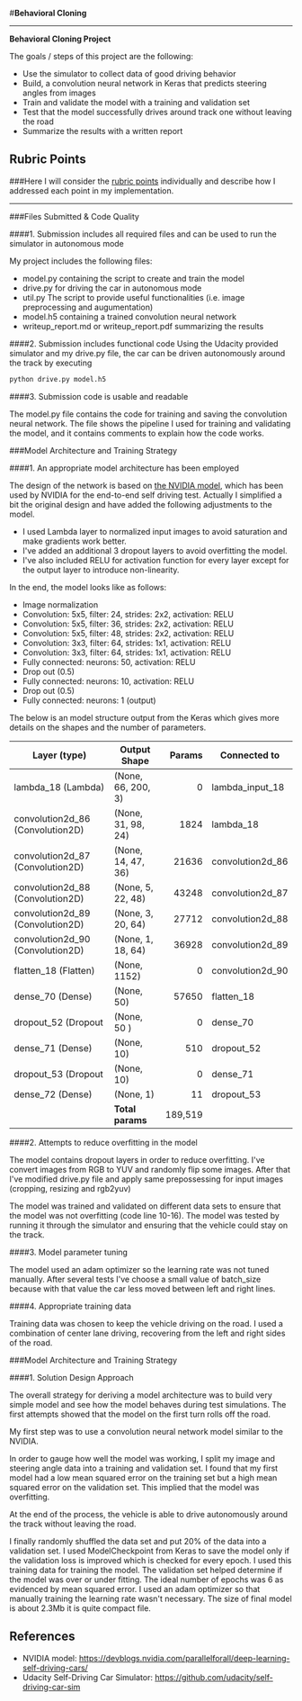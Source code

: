 #**Behavioral Cloning** 

---

**Behavioral Cloning Project**

The goals / steps of this project are the following:
* Use the simulator to collect data of good driving behavior
* Build, a convolution neural network in Keras that predicts steering angles from images
* Train and validate the model with a training and validation set
* Test that the model successfully drives around track one without leaving the road
* Summarize the results with a written report


[//]: # (Image References)

[image1]: ./examples/placeholder.png "Model Visualization"
[image2]: ./examples/placeholder.png "Grayscaling"
[image3]: ./examples/placeholder_small.png "Recovery Image"
[image4]: ./examples/placeholder_small.png "Recovery Image"
[image5]: ./examples/placeholder_small.png "Recovery Image"
[image6]: ./examples/placeholder_small.png "Normal Image"
[image7]: ./examples/placeholder_small.png "Flipped Image"

## Rubric Points
###Here I will consider the [rubric points](https://review.udacity.com/#!/rubrics/432/view) individually and describe how I addressed each point in my implementation.  

---
###Files Submitted & Code Quality

####1. Submission includes all required files and can be used to run the simulator in autonomous mode

My project includes the following files:
* model.py containing the script to create and train the model
* drive.py for driving the car in autonomous mode
* util.py The script to provide useful functionalities (i.e. image preprocessing and augumentation)
* model.h5 containing a trained convolution neural network 
* writeup_report.md or writeup_report.pdf summarizing the results

####2. Submission includes functional code
Using the Udacity provided simulator and my drive.py file, the car can be driven autonomously around the track by executing 
```sh
python drive.py model.h5
```

####3. Submission code is usable and readable

The model.py file contains the code for training and saving the convolution neural network. The file shows the pipeline I used for training and validating the model, and it contains comments to explain how the code works.

###Model Architecture and Training Strategy

####1. An appropriate model architecture has been employed

The design of the network is based on [the NVIDIA model](https://devblogs.nvidia.com/parallelforall/deep-learning-self-driving-cars/), which has been used by NVIDIA for the end-to-end self driving test. 
Actually I simplified a bit the original design and have added the following adjustments to the model. 

- I used Lambda layer to normalized input images to avoid saturation and make gradients work better.
- I've added an additional 3 dropout layers  to avoid overfitting the model.
- I've also included RELU for activation function for every layer except for the output layer to introduce non-linearity.

In the end, the model looks like as follows:

- Image normalization
- Convolution: 5x5, filter: 24, strides: 2x2, activation: RELU
- Convolution: 5x5, filter: 36, strides: 2x2, activation: RELU
- Convolution: 5x5, filter: 48, strides: 2x2, activation: RELU
- Convolution: 3x3, filter: 64, strides: 1x1, activation: RELU
- Convolution: 3x3, filter: 64, strides: 1x1, activation: RELU
- Fully connected: neurons:  50, activation: RELU
- Drop out (0.5)
- Fully connected: neurons:  10, activation: RELU
- Drop out (0.5)
- Fully connected: neurons:   1 (output)

The below is an model structure output from the Keras which gives more details on the shapes and the number of parameters.

| Layer (type)                   |Output Shape      |Params  |Connected to     |
|--------------------------------|------------------|-------:|-----------------|
|lambda_18 (Lambda)              |(None, 66, 200, 3)|0       |lambda_input_18  |
|convolution2d_86 (Convolution2D)|(None, 31, 98, 24)|1824    |lambda_18        |
|convolution2d_87 (Convolution2D)|(None, 14, 47, 36)|21636   |convolution2d_86 |
|convolution2d_88 (Convolution2D)|(None, 5, 22, 48) |43248   |convolution2d_87 |
|convolution2d_89 (Convolution2D)|(None, 3, 20, 64) |27712   |convolution2d_88 |
|convolution2d_90 (Convolution2D)|(None, 1, 18, 64) |36928   |convolution2d_89 |
|flatten_18 (Flatten)            |(None, 1152)      |0       |convolution2d_90 |
|dense_70 (Dense)                |(None, 50)        |57650   |flatten_18       |
|dropout_52 (Dropout             |(None, 50 )       |0       |dense_70         |
|dense_71 (Dense)                |(None, 10)        |510     |dropout_52       |
|dropout_53 (Dropout             |(None, 10)        |0       |dense_71         |
|dense_72 (Dense)                |(None, 1)         |11      |dropout_53       |
|                                |**Total params**  |189,519 |                 |


####2. Attempts to reduce overfitting in the model

The model contains dropout layers in order to reduce overfitting. I've convert images from RGB to YUV and randomly flip some images. After that I've modified drive.py file and apply same prepossessing for input images (cropping, resizing and rgb2yuv) 

The model was trained and validated on different data sets to ensure that the model was not overfitting (code line 10-16). The model was tested by running it through the simulator and ensuring that the vehicle could stay on the track.


####3. Model parameter tuning

The model used an adam optimizer so the learning rate was not tuned manually. After several tests I've choose a small value of batch_size because with that value the car less moved between left and right lines. 

####4. Appropriate training data

Training data was chosen to keep the vehicle driving on the road. I used a combination of center lane driving, recovering from the left and right sides of the road.


###Model Architecture and Training Strategy

####1. Solution Design Approach

The overall strategy for deriving a model architecture was to build very simple model and see how the model behaves during test simulations. The first attempts showed that the model on the first turn rolls off the road.

My first step was to use a convolution neural network model similar to the NVIDIA.

In order to gauge how well the model was working, I split my image and steering angle data into a training and validation set. I found that my first model had a low mean squared error on the training set but a high mean squared error on the validation set. This implied that the model was overfitting. 

At the end of the process, the vehicle is able to drive autonomously around the track without leaving the road.

I finally randomly shuffled the data set and put 20% of the data into a validation set. 
I used ModelCheckpoint from Keras to save the model only if the validation loss is improved which is checked for every epoch.
I used this training data for training the model. The validation set helped determine if the model was over or under fitting. The ideal number of epochs was 6 as evidenced by mean squared error. I used an adam optimizer so that manually training the learning rate wasn't necessary.
The size of final model is about 2.3Mb it is quite compact file.

## References
- NVIDIA model: https://devblogs.nvidia.com/parallelforall/deep-learning-self-driving-cars/
- Udacity Self-Driving Car Simulator: https://github.com/udacity/self-driving-car-sim